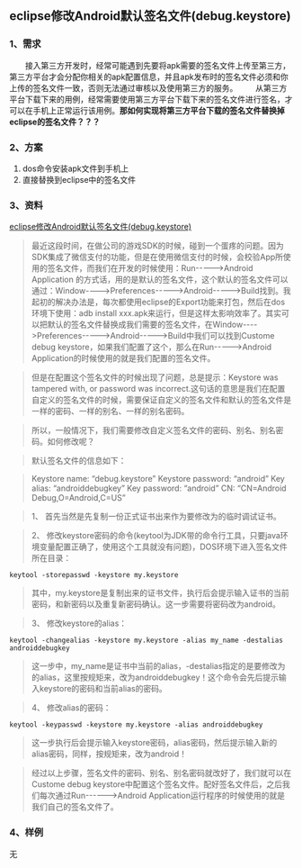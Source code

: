## eclipse修改Android默认签名文件(debug.keystore) ##

### 1、需求 ###

&emsp;&emsp;接入第三方开发时，经常可能遇到先要将apk需要的签名文件上传至第三方，第三方平台才会分配你相关的apk配置信息，并且apk发布时的签名文件必须和你上传的签名文件一致，否则无法通过审核以及使用第三方的服务。
&emsp;&emsp;从第三方平台下载下来的用例，经常需要使用第三方平台下载下来的签名文件进行签名，才可以在手机上正常运行该用例。**那如何实现将第三方平台下载的签名文件替换掉eclipse的签名文件？？？**

### 2、方案 ###

1. dos命令安装apk文件到手机上
2. 直接替换到eclipse中的签名文件

### 3、资料 ###

<a href="https://blog.csdn.net/liu537192/article/details/41788355">eclipse修改Android默认签名文件(debug.keystore)</a>

> 最近这段时间，在做公司的游戏SDK的时候，碰到一个蛋疼的问题。因为SDK集成了微信支付的功能，但是在使用微信支付的时候，会校验App所使用的签名文件，而我们在开发的时候使用：Run----->Android Application 的方式话，用的是默认的签名文件，这个默认的签名文件可以通过：Window---->Preferences----->Android----->Build找到。我起初的解决办法是，每次都使用eclipse的Export功能来打包，然后在dos环境下使用：adb install xxx.apk来运行，但是这样太影响效率了。其实可以把默认的签名文件替换成我们需要的签名文件，在Window---->Preferences----->Android----->Build中我们可以找到Custome debug keystore，如果我们配置了这个，那么在Run----->Android Application的时候使用的就是我们配置的签名文件。

> 但是在配置这个签名文件的时候出现了问题，总是提示：Keystore was tampered with, or password was incorrect.这句话的意思是我们在配置自定义的签名文件的时候，需要保证自定义的签名文件和默认的签名文件是一样的密码、一样的别名、一样的别名密码。

> 所以，一般情况下，我们需要修改自定义签名文件的密码、别名、别名密码。如何修改呢？

> 默认签名文件的信息如下：

> Keystore name: “debug.keystore”
Keystore password: “android”
Key alias: “androiddebugkey”
Key password: “android”
CN: “CN=Android Debug,O=Android,C=US”

> 1、 首先当然是先复制一份正式证书出来作为要修改为的临时调试证书。

> 2、 修改keystore密码的命令(keytool为JDK带的命令行工具，只要java环境变量配置正确了，使用这个工具就没有问题)，DOS环境下进入签名文件所在目录：

    keytool -storepasswd -keystore my.keystore

> 其中，my.keystore是复制出来的证书文件，执行后会提示输入证书的当前密码，和新密码以及重复新密码确认。这一步需要将密码改为android。

> 3、 修改keystore的alias：

    keytool -changealias -keystore my.keystore -alias my_name -destalias androiddebugkey

> 这一步中，my_name是证书中当前的alias，-destalias指定的是要修改为的alias，这里按规矩来，改为androiddebugkey！这个命令会先后提示输入keystore的密码和当前alias的密码。

> 4、 修改alias的密码：

    keytool -keypasswd -keystore my.keystore -alias androiddebugkey

> 这一步执行后会提示输入keystore密码，alias密码，然后提示输入新的alias密码，同样，按规矩来，改为android！

> 经过以上步骤，签名文件的密码、别名、别名密码就改好了，我们就可以在Custome debug keystore中配置这个签名文件。配好签名文件后，之后我们每次通过Run------>Android Application运行程序的时候使用的就是我们自己的签名文件了。

### 4、样例 ###

无